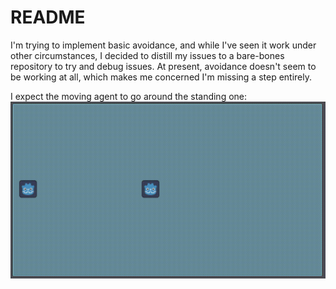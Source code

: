 # README

I'm trying to implement basic avoidance, and while I've seen it work under other
circumstances, I decided to distill my issues to a bare-bones repository to try
and debug issues. At present, avoidance doesn't seem to be working at all, which
makes me concerned I'm missing a step entirely.

I expect the moving agent to go around the standing one:
![Scene in action](https://github.com/dfego/one-way-avoidance-test/blob/main/capture.gif)
